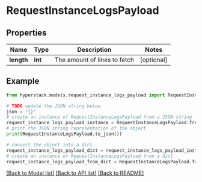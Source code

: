 # RequestInstanceLogsPayload


## Properties

Name | Type | Description | Notes
------------ | ------------- | ------------- | -------------
**length** | **int** | The amount of lines to fetch | [optional] 

## Example

```python
from hyperstack.models.request_instance_logs_payload import RequestInstanceLogsPayload

# TODO update the JSON string below
json = "{}"
# create an instance of RequestInstanceLogsPayload from a JSON string
request_instance_logs_payload_instance = RequestInstanceLogsPayload.from_json(json)
# print the JSON string representation of the object
print(RequestInstanceLogsPayload.to_json())

# convert the object into a dict
request_instance_logs_payload_dict = request_instance_logs_payload_instance.to_dict()
# create an instance of RequestInstanceLogsPayload from a dict
request_instance_logs_payload_from_dict = RequestInstanceLogsPayload.from_dict(request_instance_logs_payload_dict)
```
[[Back to Model list]](../README.md#documentation-for-models) [[Back to API list]](../README.md#documentation-for-api-endpoints) [[Back to README]](../README.md)


